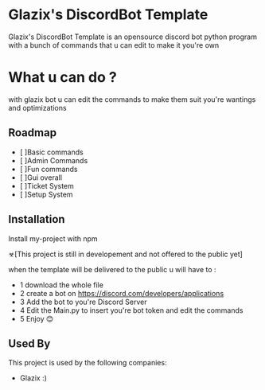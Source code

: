 # Glazix's DiscordBot Template

Glazix's DiscordBot Template is an opensource discord bot python program with a bunch of commands that u can edit to make it you're own

# What u can do ?

with glazix bot u can edit the commands to make them suit you're wantings and optimizations





## Roadmap

- [ ]Basic commands
- [ ]Admin Commands
- [ ]Fun commands
- [ ]Gui overall
- [ ]Ticket System
- [ ]Setup System

## Installation

Install my-project with npm

☣[This project is still in developement and not offered to the public yet]

when the template will be delivered to the public u will have to : 

- 1 download the whole file
- 2 create a bot on https://discord.com/developers/applications
- 3 Add the bot to you're Discord Server
- 4 Edit the Main.py to insert you're bot token and edit the commands
- 5 Enjoy 😊
## Used By

This project is used by the following companies:

- Glazix :)
